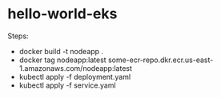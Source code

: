 # hello-world-eks

Steps:
* docker build -t nodeapp .
* docker tag nodeapp:latest some-ecr-repo.dkr.ecr.us-east-1.amazonaws.com/nodeapp:latest
* kubectl apply -f deployment.yaml
* kubectl apply -f service.yaml
